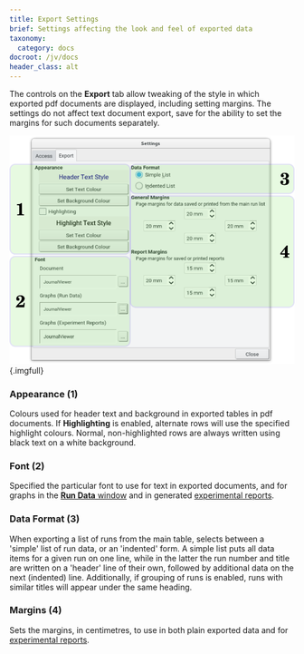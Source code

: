 ```yaml
---
title: Export Settings
brief: Settings affecting the look and feel of exported data
taxonomy:
  category: docs
docroot: /jv/docs
header_class: alt
---
```


The controls on the **Export** tab allow tweaking of the style in which exported pdf documents are displayed, including setting margins. The settings do not affect text document export, save for the ability to set the margins for such documents separately.

![Export settings](settings2.png){.imgfull}

### Appearance (1)

Colours used for header text and background in exported tables in pdf documents. If **Highlighting** is enabled, alternate rows will use the specified highlight colours. Normal, non-highlighted rows are always written using black text on a white background.

### Font (2)

Specified the particular font to use for text in exported documents, and for graphs in the [**Run Data** window](/jv/docs/plotting) and in generated [experimental reports](/jv/docs/report/experiment).

### Data Format (3)

When exporting a list of runs from the main table, selects between a 'simple' list of run data, or an 'indented' form. A simple list puts all data items for a given run on one line, while in the latter the run number and title are written on a 'header' line of their own, followed by additional data on the next (indented) line.  Additionally, if grouping of runs is enabled, runs with similar titles will appear under the same heading.

### Margins (4)

Sets the margins, in centimetres, to use in both plain exported data and for [experimental reports](/jv/docs/reports/experiment).

